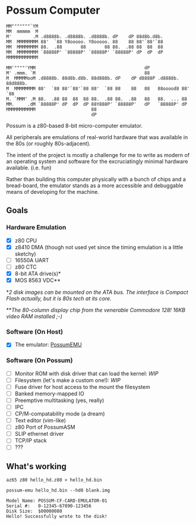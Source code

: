 # Possum Computer

```                                     
MM"""""""`YM                                                               
MM  mmmmm  M                                                               
M'        .M .d8888b. .d8888b. .d8888b. dP    dP 88d8b.d8b.                
MM  MMMMMMMM 88'  `88 Y8ooooo. Y8ooooo. 88    88 88'`88'`88                
MM  MMMMMMMM 88.  .88       88       88 88.  .88 88  88  88                
MM  MMMMMMMM `88888P' `88888P' `88888P' `88888P' dP  dP  dP                
MMMMMMMMMMMM                                                               
                                                                           
MM'""""'YMM                                         dP                     
M' .mmm. `M                                         88                     
M  MMMMMooM .d8888b. 88d8b.d8b. 88d888b. dP    dP d8888P .d8888b. 88d888b. 
M  MMMMMMMM 88'  `88 88'`88'`88 88'  `88 88    88   88   88ooood8 88'  `88 
M. `MMM' .M 88.  .88 88  88  88 88.  .88 88.  .88   88   88.  ... 88       
MM.     .dM `88888P' dP  dP  dP 88Y888P' `88888P'   dP   `88888P' dP       
MMMMMMMMMMM                     88                                         
                                dP                                            
```

Possum is a z80-based 8-bit micro-computer emulator.

All peripherals are emulations of real-world hardware
that was available in the 80s (or roughly 80s-adjacent).

The intent of the project is mostly a challenge for me to
write as modern of an operating system and software for
the excruciatingly minimal hardware available. (i.e. fun)

Rather than building this computer physically with a bunch
of chips and a bread-board, the emulator stands as a more
accessible and debuggable means of developing for the
machine.

## Goals

### Hardware Emulation
 
- [X] z80 CPU
- [X] z8410 DMA (though not used yet since the timing emulation is a little sketchy)
- [ ] 16550A UART
- [ ] z80 CTC
- [X] 8-bit ATA drive(s)*
- [X] MOS 8563 VDC**

\**2 disk images can be mounted on the ATA bus.
The interface is Compact Flash actually, but it is 80s tech at its core.*

\*\**The 80-column display chip from the venerable Commodore 128!
16KB video RAM installed ;-)*

### Software (On Host)

- [X] The emulator: [PossumEMU](./emu)

### Software (On Possum)

- [ ] Monitor ROM with disk driver that can load the kernel: *WIP*
- [ ] Filesystem (let's make a custom one!): *WIP*
- [ ] Fuse driver for host access to the mount the filesystem
- [ ] Banked memory-mapped IO
- [ ] Preemptive multitasking (yes, really)
- [ ] IPC
- [ ] CP/M-compatability mode (a dream)
- [ ] Text editor (vim-like)
- [ ] z80 Port of PossumASM
- [ ] SLIP ethernet driver
- [ ] TCP/IP stack
- [ ] ???

## What's working

```
az65 z80 hello_hd.z80 > hello_hd.bin

possum-emu hello_hd.bin --hd0 blank.img
```

```
Model Name:	POSSUM-CF-CARD-EMULATOR-01
Serial #:	0-12345-67890-123456
Disk Size:	$00000080
Hello! Successfully wrote to the disk!
```
